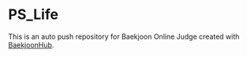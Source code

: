 # PS_Life
This is an auto push repository for Baekjoon Online Judge created with [BaekjoonHub](https://github.com/BaekjoonHub/BaekjoonHub).
